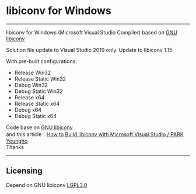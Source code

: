 ﻿# libiconv for Windows
----------------------

libiconv for Windows (Microsoft Visual Studio Compiler) based on [GNU libiconv][1]

Solution file update to Visual Studio 2019 only.
Update to libiconv 1.15

With pre-built configurations:

- Release Win32
- Release Static Win32
- Debug Win32
- Debug Static Win32
- Release x64
- Release Static x64
- Debug x64
- Debug Static x64

Code base on [GNU libiconv][1]  
and this article：[How to Build libiconv with Microsoft Visual Studio / PARK Youngho][2]  
Thanks

----------------------
## Licensing

Depend on GNU libiconv [LGPL3.0][3] 

  [1]: https://www.gnu.org/software/libiconv
  [2]: http://www.codeproject.com/Articles/302012/How-to-Build-libiconv-with-Microsoft-Visual-Studio
  [3]: https://www.gnu.org/licenses/lgpl.html
  
